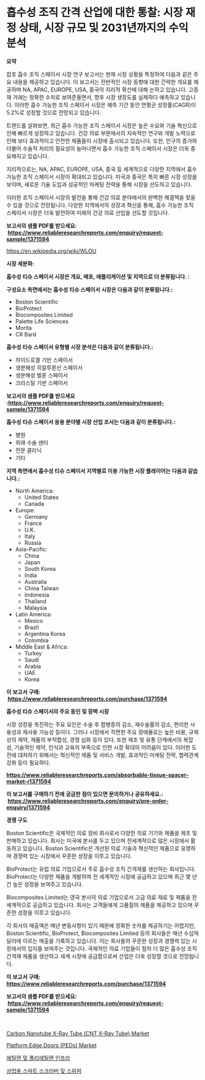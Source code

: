 <p><h1>흡수성 조직 간격 산업에 대한 통찰: 시장 재정 상태, 시장 규모 및 2031년까지의 수익 분석</h1></p><p><strong>요약</strong></p>
<p><p>잡호 흡수 조직 스페이서 시장 연구 보고서는 현재 시장 상황을 특정하여 다음과 같은 주요 내용을 제공하고 있습니다. 이 보고서는 전반적인 시장 동향에 대한 간략한 개요를 제공하며 NA, APAC, EUROPE, USA, 중국의 지리적 확산에 대해 논하고 있습니다. 고증재 거래는 정확한 수치로 보여준들면서, 향후 시장 생장도를 실제하다 예측하고 있습니다. 이러한 흡수 가능한 조직 스페이서 시장은 예측 기간 동안 연평균 성장률(CAGR)이 5.2%로 성장할 것으로 전망되고 있습니다.</p><p>트렌드를 살펴보면, 최근 흡수 가능한 조직 스페이서 시장은 높은 수요와 기술 혁신으로 인해 빠르게 성장하고 있습니다. 건강 의료 부문에서의 지속적인 연구와 개발 노력으로 인해 보다 효과적이고 안전한 제품들이 시장에 출시되고 있습니다. 또한, 인구의 증가와 더불어 수술적 처리의 필요성이 늘어나면서 흡수 가능한 조직 스페이서 시장은 더욱 중요해지고 있습니다.</p><p>지리적으로는, NA, APAC, EUROPE, USA, 중국 등 세계적으로 다양한 지역에서 흡수 가능한 조직 스페이서 시장이 확대되고 있습니다. 미국과 중국은 특히 빠른 시장 성장을 보이며, 새로운 기술 도입과 성공적인 마케팅 전략을 통해 시장을 선도하고 있습니다.</p><p>이러한 조직 스페이서 시장의 발전을 통해 건강 의료 분야에서의 완벽한 해결책을 찾을 수 있을 것으로 전망됩니다. 다양한 지역에서의 성장과 혁신을 통해, 흡수 가능한 조직 스페이서 시장은 더욱 발전하여 미래의 건강 의료 산업을 선도할 것입니다.</p></p>
<p><strong>보고서의 샘플 PDF를 받으세요: &nbsp;<a href="https://www.reliableresearchreports.com/enquiry/request-sample/1371594">https://www.reliableresearchreports.com/enquiry/request-sample/1371594</a></strong></p>
<p><a href="https://en.wikipedia.org/wiki/WLOU">https://en.wikipedia.org/wiki/WLOU</a></p>
<p><strong>시장 세분화:</strong></p>
<p><strong> 흡수성 티슈 스페이서 시장은 개요, 배포, 애플리케이션 및 지역으로 더 분류됩니다. :</strong></p>
<p><strong>구성요소 측면에서는 흡수성 티슈 스페이서 시장은 다음과 같이 분류됩니다.:</strong></p>
<p><ul><li>Boston Scientific</li><li>BioProtect</li><li>Biocomposites Limited</li><li>Palette Life Sciences</li><li>Morita</li><li>CR Bard</li></ul></p>
<p><strong> 흡수성 티슈 스페이서 유형별 시장 분석은 다음과 같이 분류됩니다.:</strong></p>
<p><ul><li>하이드로겔 기반 스페이서</li><li>생분해성 히알루론산 스페이서</li><li>생분해성 벌룬 스페이서</li><li>크리스탈 기반 스페이서</li></ul></p>
<p><strong>보고서의 샘플 PDF를 받으세요 :<a href="https://www.reliableresearchreports.com/enquiry/request-sample/1371594">https://www.reliableresearchreports.com/enquiry/request-sample/1371594</a></strong></p>
<p><strong> 흡수성 티슈 스페이서 응용 분야별 시장 산업 조사는 다음과 같이 분류됩니다.:</strong></p>
<p><ul><li>병원</li><li>외래 수술 센터</li><li>전문 클리닉</li><li>기타</li></ul></p>
<p><strong>지역 측면에서 흡수성 티슈 스페이서 지역별로 이용 가능한 시장 플레이어는 다음과 같습니다.:</strong></p>
<p><ul>
    <li>
        North America:
        <ul>
            <li>United States</li>
            <li>Canada</li>
        </ul>
    </li>
    <li>
        Europe:
        <ul>
            <li>Germany</li>
            <li>France</li>
            <li>U.K.</li>
            <li>Italy</li>
            <li>Russia</li>
        </ul>
    </li>
    <li>
        Asia-Pacific:
        <ul>
            <li>China</li>
            <li>Japan</li>
            <li>South Korea</li>
            <li>India</li>
            <li>Australia</li>
            <li>China Taiwan</li>
            <li>Indonesia</li>
            <li>Thailand</li>
            <li>Malaysia</li>
        </ul>
    </li>
    <li>
        Latin America:
        <ul>
            <li>Mexico</li>
            <li>Brazil</li>
            <li>Argentina Korea</li>
            <li>Colombia</li>
        </ul>
    </li>
    <li>
        Middle East & Africa:
        <ul>
            <li>Turkey</li>
            <li>Saudi</li>
            <li>Arabia</li>
            <li>UAE</li>
            <li>Korea</li>
        </ul>
    </li>
    </ul></p>
<p><strong>이 보고서 구매: &nbsp;<a href="https://www.reliableresearchreports.com/purchase/1371594">https://www.reliableresearchreports.com/purchase/1371594</a></strong></p>
<p><strong>흡수성 티슈 스페이서의 주요 동인 및 장벽 시장</strong></p>
<p><p>시장 성장을 촉진하는 주요 요인은 수술 후 합병증의 감소, 재수술률의 감소, 편리한 사용성과 재사용 가능성 등이다. 그러나 시장에서 직면한 주요 장애물로는 높은 비용, 규제상의 제약, 제품의 부적합성, 경쟁 심화 등이 있다. 또한 제조 및 유통 단계에서의 복잡성, 기술적인 제약, 인식과 교육의 부족으로 인한 시장 확대의 어려움이 있다. 이러한 도전에 대처하기 위해서는 혁신적인 제품 및 서비스 개발, 효과적인 마케팅 전략, 협력관계 강화 등이 필요하다.</p></p>
<p><strong><a href="https://www.reliableresearchreports.com/absorbable-tissue-spacer-market-r1371594">https://www.reliableresearchreports.com/absorbable-tissue-spacer-market-r1371594</a></strong></p>
<p><strong>이 보고서를 구매하기 전에 궁금한 점이 있으면 문의하거나 공유하세요.: &nbsp;<a href="https://www.reliableresearchreports.com/enquiry/pre-order-enquiry/1371594">https://www.reliableresearchreports.com/enquiry/pre-order-enquiry/1371594</a></strong></p>
<p><strong>경쟁 구도</strong></p>
<p><p>Boston Scientific은 국제적인 의료 장비 회사로서 다양한 의료 기기와 제품을 제조 및 판매하고 있습니다. 회사는 미국에 본사를 두고 있으며 전세계적으로 많은 시장에서 활동하고 있습니다. Boston Scientific은 개선된 의료 기술과 혁신적인 제품으로 유명하며 경쟁력 있는 시장에서 꾸준한 성장을 이루고 있습니다.</p><p>BioProtect는 유럽 의료 기업으로서 주로 흡수성 조직 간격재를 생산하는 회사입니다. BioProtect는 다양한 제품을 개발하여 전 세계적인 시장에 공급하고 있으며 최근 몇 년간 높은 성장을 보여주고 있습니다.</p><p>Biocomposites Limited는 영국 본사의 의료 기업으로서 고급 의료 재료 및 제품을 전 세계적으로 공급하고 있습니다. 회사는 고객들에게 고품질의 제품을 제공하고 있으며 꾸준한 성장을 이루고 있습니다.</p><p>각 회사의 매출액은 매년 변동사항이 있기 때문에 정확한 숫자를 제공하기는 어렵지만, Boston Scientific, BioProtect, Biocomposites Limited 등의 회사들은 매년 수십억 달러에 이르는 매출을 기록하고 있습니다. 이는 회사들의 꾸준한 성장과 경쟁력 있는 시장에서의 입지를 보여주는 것입니다. 국제적인 의료 기업들이 점차 더 많은 흡수성 조직 간격재 제품을 생산하고 세계 시장에 공급함으로써 산업은 더욱 성장할 것으로 전망됩니다.</p></p>
<p><strong>이 보고서 구매: &nbsp; <a href="https://www.reliableresearchreports.com/purchase/1371594">https://www.reliableresearchreports.com/purchase/1371594</a></strong></p>
<p><strong>보고서의 샘플 PDF를 받으세요: &nbsp;<a href="https://www.reliableresearchreports.com/enquiry/request-sample/1371594">https://www.reliableresearchreports.com/enquiry/request-sample/1371594</a></strong><strong></strong></p>
<p>&nbsp;</p>
<p><p><a href="https://issuu.com/reportprime-2/docs/carbon-nanotube-x-ray-tube-cnt-x-ray-tube-market-s">Carbon Nanotube X-Ray Tube (CNT X-Ray Tube) Market</a></p><p><a href="https://issuu.com/reportprime-2/docs/platform-edge-doors-peds-market-size-2030.pptx">Platform Edge Doors (PEDs) Market</a></p><p><a href="https://github.com/KellyLyncyh543964/Market-Research-Report-List-2/blob/main/6579345137171.md">에틸렌 및 폴리에틸렌 인프라</a></p><p><a href="https://github.com/laholand/Market-Research-Report-List-4/blob/main/3125726137170.md">상업용 스마트 스크러버 및 스위퍼</a></p></p>